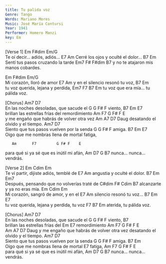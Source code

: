 ```yaml
---
title: Tu palida voz
Genre: Tango
Words: Mariano Mores
Music: José María Contursi
Year: 1941
Performer: Homero Manzi
key: Em
---
```


[Verse 1]
Em            F#dim   Em/G                 
Te oí decir... adiós, adiós... 
                    E7     Am
Cerré los ojos y oculté el dolor...
                      B7       Em        
Sentí tus pasos cruzando la tarde 
Em7            F#     F#dim B7
y no te  atajaron mis manos cobardes.

Em            F#dim   Em/G             
Mi corazón, lloró de amor 
                   E7      Am
y en el silencio resonó tu voz,
                   B7     Em  
tu voz querida, lejana y perdida,
   Em7     F7        B7      Em
tu voz que era mía... tu pálida voz.

[Chorus]
Am7                D7                
En las noches desoladas, que sacude el 
    G      G F# F
viento,
B7                                      Em   E7                      
brillan las estrellas frías del  remordimiento
       Am           F7        G  F# F  E    
y me engaño que habrás de volver otra vez 
    Am         A7        D7   Daug
desatando el olvido y el tiempo.
Am7                    D7                
Siento que tus pasos vuelven por la senda
  G      G F# F
 amiga.
B7                                      Em    E7      
Oigo que me nombras llena de mortal fatiga,

       Am       F7         G F# F    E   
para qué si ya sé que es inútil mi afán, 
Am       D7            G      B7
nunca... nunca... vendrás.

[Verse 2]
          Em      Cdim  Em             
Te vi partir, dijiste adiós, temblé de 
     E7                Am
angustia y oculté el dolor.
             B7               Em      Em7  
Después, pensando que no volverías traté de
      C#dim   F#         Cdim B7
 alcanzarte y ya no eras mía.
Em          Cdim        Em        
Mi corazón, sangró de amor, y en el 
      E7             Am
silencio resonó tu voz...
           B7              Em       E7   
tu voz querida, lejana y perdida, tu voz 
 F7    B7          Em
aterida, tu pálida voz.

[Chorus]
Am7                D7                
En las noches desoladas, que sacude el 
    G      G F# F
viento,
B7                            
brillan las estrellas frías del 
        Em     E7
remordimiento
       Am           F7        G  F# F E    
    Am         A7        D7 Daug
y me engaño que habrás de volver otra vez 
desatando el olvido y el tiempo.
Am7                    D7                
Siento que tus pasos vuelven por la senda
  G      G F# F
 amiga.
B7                             Em         
Oigo que me nombras llena de mortal 
E7
fatiga,
       Am       F7         G F# F    E   
para qué si ya sé que es inútil mi afán, 
Am       D7            G      B7
nunca... nunca... vendrás.
 